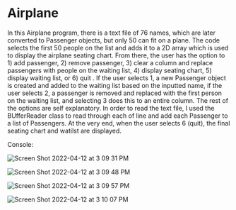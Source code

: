 # Airplane

In this Airplane program, there is a text file of 76 names, which are later converted to Passenger objects, but only 50 can fit on a plane. The code selects the first 50 people on the list and adds it to a 2D array which is used to display the airplane seating chart. From there, the user has the option to 1) add passenger, 2) remove passenger, 3) clear a column and replace passengers with people on the waiting list, 4) display seating chart, 5) display waiting list, or 6) quit . If the user selects 1, a new Passenger object is created and added to the waiting list based on the inputted name, if the user selects 2, a passenger is removed and replaced with the first person on the waiting list, and selecting 3 does this to an entire column. The rest of the options are self explanatory. In order to read the text file, I used the BUfferReader class to read through each of line and add each Passenger to a list of Passengers. At the very end, when the user selects 6 (quit), the final seating chart and watilst are displayed. 

Console:


![Screen Shot 2022-04-12 at 3 09 31 PM](https://user-images.githubusercontent.com/72320993/163063038-057fb412-8137-472e-82ba-2acf879be630.png)

![Screen Shot 2022-04-12 at 3 09 48 PM](https://user-images.githubusercontent.com/72320993/163063051-8971bffc-5460-4ca6-aab7-74206194f5df.png)

![Screen Shot 2022-04-12 at 3 09 57 PM](https://user-images.githubusercontent.com/72320993/163063058-4232e757-5c5e-424c-8847-faf413ef84da.png)

![Screen Shot 2022-04-12 at 3 10 07 PM](https://user-images.githubusercontent.com/72320993/163063063-c0fa37ba-bbf5-4c76-818d-826b2b46a3b0.png)
